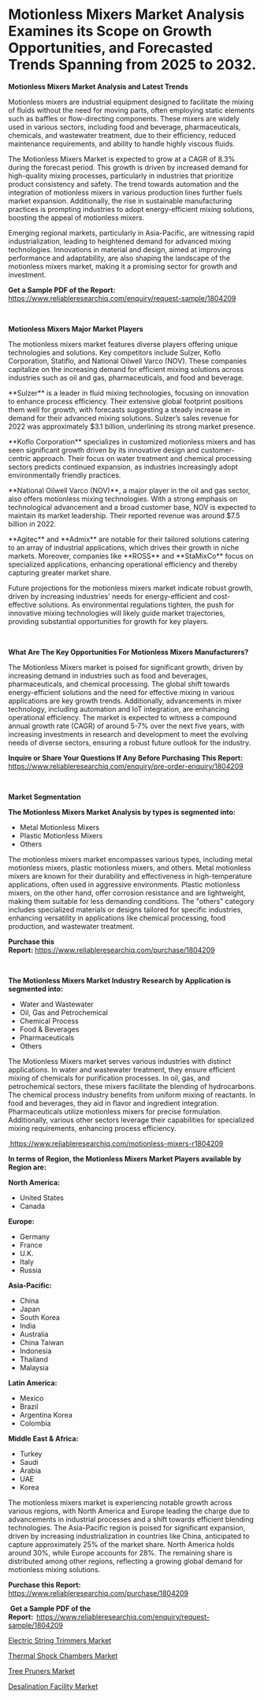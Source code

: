 <p><h1>Motionless Mixers Market Analysis Examines its Scope on Growth Opportunities, and Forecasted Trends Spanning from 2025 to 2032.</h1></p><p><strong>Motionless Mixers Market Analysis and Latest Trends</strong></p>
<p><p>Motionless mixers are industrial equipment designed to facilitate the mixing of fluids without the need for moving parts, often employing static elements such as baffles or flow-directing components. These mixers are widely used in various sectors, including food and beverage, pharmaceuticals, chemicals, and wastewater treatment, due to their efficiency, reduced maintenance requirements, and ability to handle highly viscous fluids.</p><p>The Motionless Mixers Market is expected to grow at a CAGR of 8.3% during the forecast period. This growth is driven by increased demand for high-quality mixing processes, particularly in industries that prioritize product consistency and safety. The trend towards automation and the integration of motionless mixers in various production lines further fuels market expansion. Additionally, the rise in sustainable manufacturing practices is prompting industries to adopt energy-efficient mixing solutions, boosting the appeal of motionless mixers.</p><p>Emerging regional markets, particularly in Asia-Pacific, are witnessing rapid industrialization, leading to heightened demand for advanced mixing technologies. Innovations in material and design, aimed at improving performance and adaptability, are also shaping the landscape of the motionless mixers market, making it a promising sector for growth and investment.</p></p>
<p><strong>Get a Sample PDF of the Report:&nbsp;</strong> <a href="https://www.reliableresearchiq.com/enquiry/request-sample/1804209?utm_campaign=1087&utm_medium=2&utm_source=Github&utm_content=ia&utm_term=19022025&utm_id=motionless-mixers">https://www.reliableresearchiq.com/enquiry/request-sample/1804209</a></p>
<p>&nbsp;</p>
<p><strong>Motionless Mixers Major Market Players</strong></p>
<p><p>The motionless mixers market features diverse players offering unique technologies and solutions. Key competitors include Sulzer, Koflo Corporation, Statiflo, and National Oilwell Varco (NOV). These companies capitalize on the increasing demand for efficient mixing solutions across industries such as oil and gas, pharmaceuticals, and food and beverage.</p><p>**Sulzer** is a leader in fluid mixing technologies, focusing on innovation to enhance process efficiency. Their extensive global footprint positions them well for growth, with forecasts suggesting a steady increase in demand for their advanced mixing solutions. Sulzer’s sales revenue for 2022 was approximately $3.1 billion, underlining its strong market presence.</p><p>**Koflo Corporation** specializes in customized motionless mixers and has seen significant growth driven by its innovative design and customer-centric approach. Their focus on water treatment and chemical processing sectors predicts continued expansion, as industries increasingly adopt environmentally friendly practices.</p><p>**National Oilwell Varco (NOV)**, a major player in the oil and gas sector, also offers motionless mixing technologies. With a strong emphasis on technological advancement and a broad customer base, NOV is expected to maintain its market leadership. Their reported revenue was around $7.5 billion in 2022.</p><p>**Agitec** and **Admix** are notable for their tailored solutions catering to an array of industrial applications, which drives their growth in niche markets. Moreover, companies like **ROSS** and **StaMixCo** focus on specialized applications, enhancing operational efficiency and thereby capturing greater market share.</p><p>Future projections for the motionless mixers market indicate robust growth, driven by increasing industries' needs for energy-efficient and cost-effective solutions. As environmental regulations tighten, the push for innovative mixing technologies will likely guide market trajectories, providing substantial opportunities for growth for key players.</p></p>
<p>&nbsp;</p>
<p><strong>What Are The Key Opportunities For Motionless Mixers Manufacturers?</strong></p>
<p><p>The Motionless Mixers market is poised for significant growth, driven by increasing demand in industries such as food and beverages, pharmaceuticals, and chemical processing. The global shift towards energy-efficient solutions and the need for effective mixing in various applications are key growth trends. Additionally, advancements in mixer technology, including automation and IoT integration, are enhancing operational efficiency. The market is expected to witness a compound annual growth rate (CAGR) of around 5-7% over the next five years, with increasing investments in research and development to meet the evolving needs of diverse sectors, ensuring a robust future outlook for the industry.</p></p>
<p><strong>Inquire or Share Your Questions If Any Before Purchasing This Report:</strong> <a href="https://www.reliableresearchiq.com/enquiry/pre-order-enquiry/1804209?utm_campaign=1087&utm_medium=2&utm_source=Github&utm_content=ia&utm_term=19022025&utm_id=motionless-mixers">https://www.reliableresearchiq.com/enquiry/pre-order-enquiry/1804209</a></p>
<p>&nbsp;</p>
<p><strong>Market Segmentation</strong></p>
<p><strong>The Motionless Mixers Market Analysis by types is segmented into:</strong></p>
<p><ul><li>Metal Motionless Mixers</li><li>Plastic Motionless Mixers</li><li>Others</li></ul></p>
<p><p>The motionless mixers market encompasses various types, including metal motionless mixers, plastic motionless mixers, and others. Metal motionless mixers are known for their durability and effectiveness in high-temperature applications, often used in aggressive environments. Plastic motionless mixers, on the other hand, offer corrosion resistance and are lightweight, making them suitable for less demanding conditions. The "others" category includes specialized materials or designs tailored for specific industries, enhancing versatility in applications like chemical processing, food production, and wastewater treatment.</p></p>
<p><strong>Purchase this Report:&nbsp;</strong><a href="https://www.reliableresearchiq.com/purchase/1804209?utm_campaign=1087&utm_medium=2&utm_source=Github&utm_content=ia&utm_term=19022025&utm_id=motionless-mixers">https://www.reliableresearchiq.com/purchase/1804209</a></p>
<p>&nbsp;</p>
<p><strong>The Motionless Mixers Market Industry Research by Application is segmented into:</strong></p>
<p><ul><li>Water and Wastewater</li><li>Oil, Gas and Petrochemical</li><li>Chemical Process</li><li>Food & Beverages</li><li>Pharmaceuticals</li><li>Others</li></ul></p>
<p><p>The Motionless Mixers market serves various industries with distinct applications. In water and wastewater treatment, they ensure efficient mixing of chemicals for purification processes. In oil, gas, and petrochemical sectors, these mixers facilitate the blending of hydrocarbons. The chemical process industry benefits from uniform mixing of reactants. In food and beverages, they aid in flavor and ingredient integration. Pharmaceuticals utilize motionless mixers for precise formulation. Additionally, various other sectors leverage their capabilities for specialized mixing requirements, enhancing process efficiency.</p></p>
<p><a href="https://www.reliableresearchiq.com/motionless-mixers-r1804209?utm_campaign=1087&utm_medium=2&utm_source=Github&utm_content=ia&utm_term=19022025&utm_id=motionless-mixers">&nbsp;https://www.reliableresearchiq.com/motionless-mixers-r1804209</a></p>
<p><strong>In terms of Region, the Motionless Mixers Market Players available by Region are:</strong></p>
<p>
    <p> <strong> North America: </strong>
        <ul>
            <li>United States</li>
            <li>Canada</li>
        </ul>
        </p> 
    <p> <strong> Europe: </strong>
        <ul>
            <li>Germany</li>
            <li>France</li>
            <li>U.K.</li>
            <li>Italy</li>
            <li>Russia</li>
        </ul>
        </p> 
    <p> <strong> Asia-Pacific: </strong>
        <ul>
            <li>China</li>
            <li>Japan</li>
            <li>South Korea</li>
            <li>India</li>
            <li>Australia</li>
            <li>China Taiwan</li>
            <li>Indonesia</li>
            <li>Thailand</li>
            <li>Malaysia</li>
        </ul>
        </p> 
    <p> <strong> Latin America: </strong>
        <ul>
            <li>Mexico</li>
            <li>Brazil</li>
            <li>Argentina Korea</li>
            <li>Colombia</li>
        </ul>
        </p> 
    <p> <strong> Middle East & Africa: </strong>
        <ul>
            <li>Turkey</li>
            <li>Saudi</li>
            <li>Arabia</li>
            <li>UAE</li>
            <li>Korea</li>
        </ul>
    </p>
    </p>
<p><p>The motionless mixers market is experiencing notable growth across various regions, with North America and Europe leading the charge due to advancements in industrial processes and a shift towards efficient blending technologies. The Asia-Pacific region is poised for significant expansion, driven by increasing industrialization in countries like China, anticipated to capture approximately 25% of the market share. North America holds around 30%, while Europe accounts for 28%. The remaining share is distributed among other regions, reflecting a growing global demand for motionless mixing solutions.</p></p>
<p><strong>Purchase this Report: </strong><a href="https://www.reliableresearchiq.com/purchase/1804209?utm_campaign=1087&utm_medium=2&utm_source=Github&utm_content=ia&utm_term=19022025&utm_id=motionless-mixers">https://www.reliableresearchiq.com/purchase/1804209</a></p>
<p>&nbsp;<strong>Get a Sample PDF of the Report:&nbsp;&nbsp;</strong><a href="https://www.reliableresearchiq.com/enquiry/request-sample/1804209?utm_campaign=1087&utm_medium=2&utm_source=Github&utm_content=ia&utm_term=19022025&utm_id=motionless-mixers">https://www.reliableresearchiq.com/enquiry/request-sample/1804209</a></p>
<p><strong></strong></p>
<p><p><a href="https://github.com/merkinedry7b/Market-Research-Report-List-1/blob/main/electric-string-trimmers-market.md?utm_campaign=1087&utm_medium=2&utm_source=Github&utm_content=ia&utm_term=19022025&utm_id=motionless-mixers">Electric String Trimmers Market</a></p><p><a href="https://github.com/nacrehuipie/Market-Research-Report-List-1/blob/main/thermal-shock-chambers-market.md?utm_campaign=1087&utm_medium=2&utm_source=Github&utm_content=ia&utm_term=19022025&utm_id=motionless-mixers">Thermal Shock Chambers Market</a></p><p><a href="https://github.com/wynonachirei9/Market-Research-Report-List-1/blob/main/tree-pruners-market.md?utm_campaign=1087&utm_medium=2&utm_source=Github&utm_content=ia&utm_term=19022025&utm_id=motionless-mixers">Tree Pruners Market</a></p><p><a href="https://github.com/urticagebbia/Market-Research-Report-List-1/blob/main/desalination-facility-market.md?utm_campaign=1087&utm_medium=2&utm_source=Github&utm_content=ia&utm_term=19022025&utm_id=motionless-mixers">Desalination Facility Market</a></p></p>